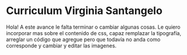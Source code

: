 # Curriculum Virginia Santangelo
Hola! A este avance le falta terminar o cambiar algunas cosas. Le quiero incorporar mas sobre el contenido de css, capaz remplazar la tipografía, arreglar un código que agregue pero que todavía no anda como corresponde y cambiar y editar las imagenes.
